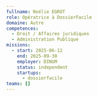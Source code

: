 ```yaml
---
fullname: Noélie EGROT
role: Opératrice à DossierFacile
domaine: Autre
competences:
  - Droit / Affaires juridiques
  - Administration Publique
missions:
  - start: 2025-06-12
    end: 2025-09-30
    employer: DINUM
    status: independent
    startups:
      - dossierfacile
teams: []
---
```

